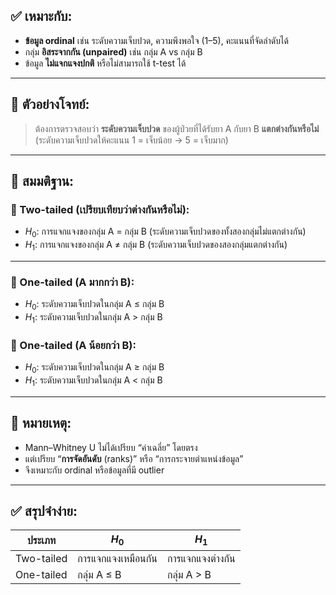 ## ✅ เหมาะกับ:

* **ข้อมูล ordinal** เช่น ระดับความเจ็บปวด, ความพึงพอใจ (1–5), คะแนนที่จัดลำดับได้
* กลุ่ม **อิสระจากกัน (unpaired)** เช่น กลุ่ม A vs กลุ่ม B
* ข้อมูล **ไม่แจกแจงปกติ** หรือไม่สามารถใช้ t-test ได้

---

## 🧪 ตัวอย่างโจทย์:

> ต้องการตรวจสอบว่า **ระดับความเจ็บปวด** ของผู้ป่วยที่ได้รับยา A กับยา B **แตกต่างกันหรือไม่**
> (ระดับความเจ็บปวดให้คะแนน 1 = เจ็บน้อย → 5 = เจ็บมาก)

---

## 🧠 สมมติฐาน:

### 🔸 Two-tailed (เปรียบเทียบว่าต่างกันหรือไม่):

* $H_0$: การแจกแจงของกลุ่ม A = กลุ่ม B
  (ระดับความเจ็บปวดของทั้งสองกลุ่มไม่แตกต่างกัน)
* $H_1$: การแจกแจงของกลุ่ม A ≠ กลุ่ม B
  (ระดับความเจ็บปวดของสองกลุ่มแตกต่างกัน)

---

### 🔸 One-tailed (A มากกว่า B):

* $H_0$: ระดับความเจ็บปวดในกลุ่ม A ≤ กลุ่ม B
* $H_1$: ระดับความเจ็บปวดในกลุ่ม A > กลุ่ม B

### 🔸 One-tailed (A น้อยกว่า B):

* $H_0$: ระดับความเจ็บปวดในกลุ่ม A ≥ กลุ่ม B
* $H_1$: ระดับความเจ็บปวดในกลุ่ม A < กลุ่ม B

---

## 📌 หมายเหตุ:

* Mann–Whitney U ไม่ได้เปรียบ “ค่าเฉลี่ย” โดยตรง
* แต่เปรียบ “**การจัดอันดับ** (ranks)” หรือ “การกระจายตำแหน่งข้อมูล”
* จึงเหมาะกับ ordinal หรือข้อมูลที่มี outlier

---

## ✅ สรุปจำง่าย:

| ประเภท     | $H_0$              | $H_1$            |
| ---------- | ------------------ | ---------------- |
| Two-tailed | การแจกแจงเหมือนกัน | การแจกแจงต่างกัน |
| One-tailed | กลุ่ม A ≤ B        | กลุ่ม A > B      |
